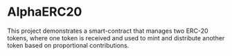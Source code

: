# AlphaERC20
This project demonstrates a smart-contract that manages two ERC-20 tokens, where one token is received and used to mint and distribute another token based on proportional contributions.

